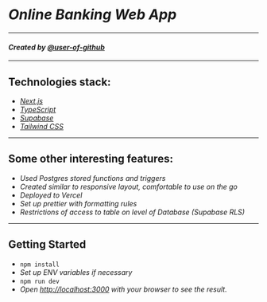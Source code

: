 # _Online Banking Web App_

---

#### _Created by [@user-of-github](github.com/user-of-github)_

---

## Technologies stack:

- _[Next.js](https://nextjs.org/)_
- _[TypeScript](https://www.typescriptlang.org/)_
- _[Supabase](https://supabase.com/)_
- _[Tailwind CSS](https://tailwindcss.com/)_

---

## Some other interesting features:

- _Used Postgres stored functions and triggers_
- _Created similar to responsive layout, comfortable to use on the go_
- _Deployed to Vercel_
- _Set up prettier with formatting rules_
- _Restrictions of access to table on level of Database (Supabase RLS)_

---

## Getting Started

- `npm install`
- _Set up ENV variables if necessary_
- `npm run dev`
- _Open [http://localhost:3000](http://localhost:3000) with your browser to see the result._
